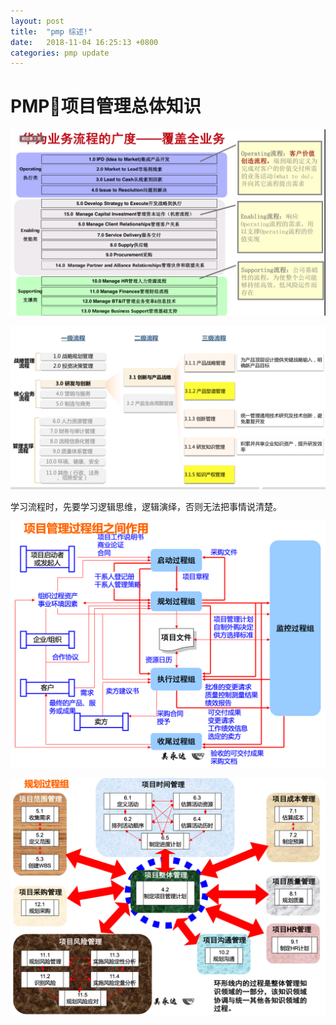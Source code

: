 ```yaml
---
layout: post
title:  "pmp 综述!"
date:   2018-11-04 16:25:13 +0800
categories: pmp update
---
```


# PMP项目管理总体知识

![借用华为的业务流程全集](assets/markdown-img-paste-20181104174611651.png)

![华为的创新与产品战略](assets/markdown-img-paste-20181104180004410.png)

学习流程时，先要学习逻辑思维，逻辑演绎，否则无法把事情说清楚。

![项目管理过程组之间作用](images/2018/11/项目管理过程组之间作用.png)


![规划过程组](images/2018/11/规划过程组.png)
